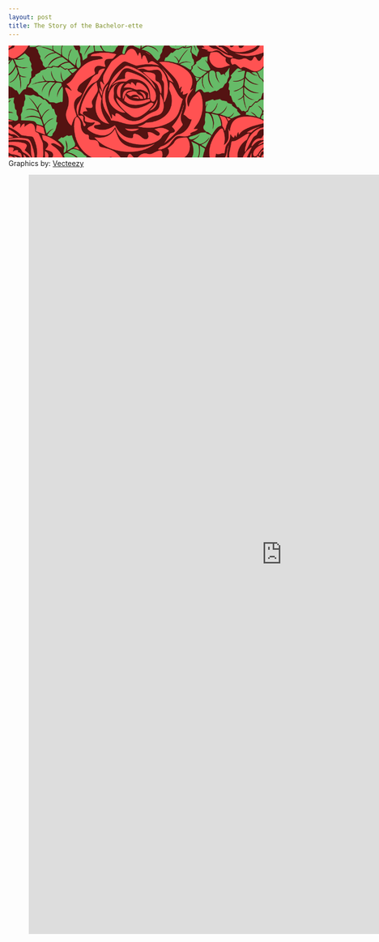 ```yaml
---
layout: post
title: The Story of the Bachelor-ette
---
```


![](https://raw.githubusercontent.com/GWarrenn/gwarrenn.github.io/master/images/bachelor-ette/bachelor-ette.png)
Graphics by: <a target="_blank" href="https://www.vecteezy.com/">Vecteezy</a>

<figure class="video_container">
<iframe width="1000" height="1500" src="https://raw.githack.com/GWarrenn/bachelor-ette/master/index.html" frameborder="0" allowfullscreen="true"></iframe>
</figure>
<br>
